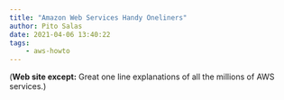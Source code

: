 ```yaml
---
title: "Amazon Web Services Handy Oneliners"
author: Pito Salas
date: 2021-04-06 13:40:22
tags:
    - aws-howto
---
```



(**Web site except:** Great one line explanations of all the millions of AWS services.) 
